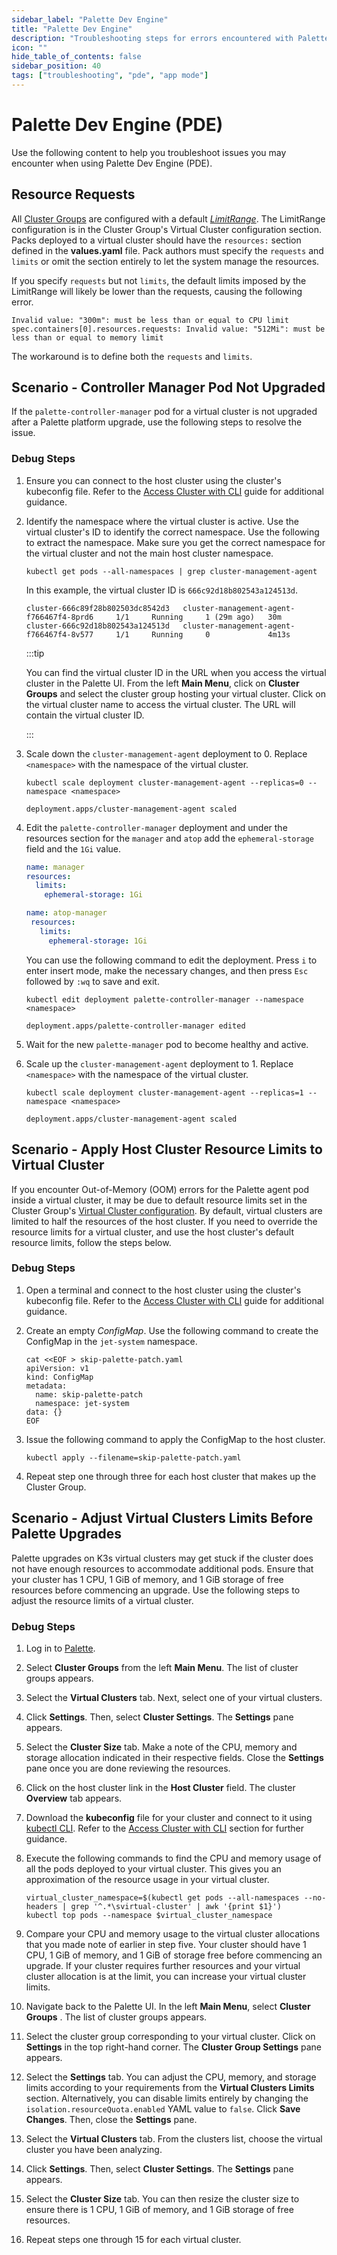 ```yaml
---
sidebar_label: "Palette Dev Engine"
title: "Palette Dev Engine"
description: "Troubleshooting steps for errors encountered with Palette Dev Engine."
icon: ""
hide_table_of_contents: false
sidebar_position: 40
tags: ["troubleshooting", "pde", "app mode"]
---
```


# Palette Dev Engine (PDE)

Use the following content to help you troubleshoot issues you may encounter when using Palette Dev Engine (PDE).

## Resource Requests

All [Cluster Groups](../clusters/cluster-groups/cluster-groups.md) are configured with a default
[_LimitRange_](https://kubernetes.io/docs/concepts/policy/limit-range/). The LimitRange configuration is in the Cluster
Group's Virtual Cluster configuration section. Packs deployed to a virtual cluster should have the `resources:` section
defined in the **values.yaml** file. Pack authors must specify the `requests` and `limits` or omit the section entirely
to let the system manage the resources.

If you specify `requests` but not `limits`, the default limits imposed by the LimitRange will likely be lower than the
requests, causing the following error.

```shell hideClipboard
Invalid value: "300m": must be less than or equal to CPU limit spec.containers[0].resources.requests: Invalid value: "512Mi": must be less than or equal to memory limit
```

The workaround is to define both the `requests` and `limits`.

## Scenario - Controller Manager Pod Not Upgraded

If the `palette-controller-manager` pod for a virtual cluster is not upgraded after a Palette platform upgrade, use the
following steps to resolve the issue.

### Debug Steps

1. Ensure you can connect to the host cluster using the cluster's kubeconfig file. Refer to the
   [Access Cluster with CLI](../clusters/cluster-management/palette-webctl.md) guide for additional guidance.

2. Identify the namespace where the virtual cluster is active. Use the virtual cluster's ID to identify the correct
   namespace. Use the following to extract the namespace. Make sure you get the correct namespace for the virtual
   cluster and not the main host cluster namespace.

   ```shell
   kubectl get pods --all-namespaces | grep cluster-management-agent
   ```

   In this example, the virtual cluster ID is `666c92d18b802543a124513d`.

   ```shell hideClipboard {2}
   cluster-666c89f28b802503dc8542d3   cluster-management-agent-f766467f4-8prd6     1/1     Running     1 (29m ago)   30m
   cluster-666c92d18b802543a124513d   cluster-management-agent-f766467f4-8v577     1/1     Running     0             4m13s
   ```

   :::tip

   You can find the virtual cluster ID in the URL when you access the virtual cluster in the Palette UI. From the left
   **Main Menu**, click on **Cluster Groups** and select the cluster group hosting your virtual cluster. Click on the
   virtual cluster name to access the virtual cluster. The URL will contain the virtual cluster ID.

   :::

3. Scale down the `cluster-management-agent` deployment to 0. Replace `<namespace>` with the namespace of the virtual
   cluster.

   ```shell
   kubectl scale deployment cluster-management-agent --replicas=0 --namespace <namespace>
   ```

   ```shell hideClipboard
   deployment.apps/cluster-management-agent scaled
   ```

4. Edit the `palette-controller-manager` deployment and under the resources section for the `manager` and `atop` add the
   `ephemeral-storage` field and the `1Gi` value.

   ```yaml {4}
   name: manager
   resources:
     limits:
       ephemeral-storage: 1Gi
   ```

   ```yaml {4}
   name: atop-manager
    resources:
      limits:
        ephemeral-storage: 1Gi
   ```

   You can use the following command to edit the deployment. Press `i` to enter insert mode, make the necessary changes,
   and then press `Esc` followed by `:wq` to save and exit.

   ```shell
   kubectl edit deployment palette-controller-manager --namespace <namespace>
   ```

   ```shell hideClipboard
   deployment.apps/palette-controller-manager edited
   ```

5. Wait for the new `palette-manager` pod to become healthy and active.

6. Scale up the `cluster-management-agent` deployment to 1. Replace `<namespace>` with the namespace of the virtual
   cluster.

   ```shell
   kubectl scale deployment cluster-management-agent --replicas=1 --namespace <namespace>
   ```

   ```shell hideClipboard
   deployment.apps/cluster-management-agent scaled
   ```

## Scenario - Apply Host Cluster Resource Limits to Virtual Cluster

If you encounter Out-of-Memory (OOM) errors for the Palette agent pod inside a virtual cluster, it may be due to default
resource limits set in the Cluster Group's
[Virtual Cluster configuration](../clusters/cluster-groups/create-cluster-group.md#palette-virtual-cluster-configuration).
By default, virtual clusters are limited to half the resources of the host cluster. If you need to override the resource
limits for a virtual cluster, and use the host cluster's default resource limits, follow the steps below.

### Debug Steps

1. Open a terminal and connect to the host cluster using the cluster's kubeconfig file. Refer to the
   [Access Cluster with CLI](../clusters/cluster-management/palette-webctl.md) guide for additional guidance.

2. Create an empty _ConfigMap_. Use the following command to create the ConfigMap in the `jet-system` namespace.

   ```shell
   cat <<EOF > skip-palette-patch.yaml
   apiVersion: v1
   kind: ConfigMap
   metadata:
     name: skip-palette-patch
     namespace: jet-system
   data: {}
   EOF
   ```

3. Issue the following command to apply the ConfigMap to the host cluster.

   ```shell
   kubectl apply --filename=skip-palette-patch.yaml
   ```

4. Repeat step one through three for each host cluster that makes up the Cluster Group.

## Scenario - Adjust Virtual Clusters Limits Before Palette Upgrades

Palette upgrades on K3s virtual clusters may get stuck if the cluster does not have enough resources to accommodate
additional pods. Ensure that your cluster has 1 CPU, 1 GiB of memory, and 1 GiB storage of free resources before
commencing an upgrade. Use the following steps to adjust the resource limits of a virtual cluster.

### Debug Steps

1. Log in to [Palette](https://console.spectrocloud.com).

2. Select **Cluster Groups** from the left **Main Menu**. The list of cluster groups appears.

3. Select the **Virtual Clusters** tab. Next, select one of your virtual clusters.

4. Click **Settings**. Then, select **Cluster Settings**. The **Settings** pane appears.

5. Select the **Cluster Size** tab. Make a note of the CPU, memory and storage allocation indicated in their respective
   fields. Close the **Settings** pane once you are done reviewing the resources.

6. Click on the host cluster link in the **Host Cluster** field. The cluster **Overview** tab appears.

7. Download the **kubeconfig** file for your cluster and connect to it using
   [kubectl CLI](https://kubernetes.io/docs/reference/kubectl/). Refer to the
   [Access Cluster with CLI](../clusters/cluster-management/palette-webctl.md#access-cluster-with-cli) section for
   further guidance.

8. Execute the following commands to find the CPU and memory usage of all the pods deployed to your virtual cluster.
   This gives you an approximation of the resource usage in your virtual cluster.

   ```shell
   virtual_cluster_namespace=$(kubectl get pods --all-namespaces --no-headers | grep '^.*\svirtual-cluster' | awk '{print $1}')
   kubectl top pods --namespace $virtual_cluster_namespace
   ```

9. Compare your CPU and memory usage to the virtual cluster allocations that you made note of earlier in step five. Your
   cluster should have 1 CPU, 1 GiB of memory, and 1 GiB of storage free before commencing an upgrade. If your cluster
   requires further resources and your virtual cluster allocation is at the limit, you can increase your virtual cluster
   limits.

10. Navigate back to the Palette UI. In the left **Main Menu**, select **Cluster Groups** . The list of cluster groups
    appears.

11. Select the cluster group corresponding to your virtual cluster. Click on **Settings** in the top right-hand corner.
    The **Cluster Group Settings** pane appears.

12. Select the **Settings** tab. You can adjust the CPU, memory, and storage limits according to your requirements from
    the **Virtual Clusters Limits** section. Alternatively, you can disable limits entirely by changing the
    `isolation.resourceQuota.enabled` YAML value to `false`. Click **Save Changes**. Then, close the **Settings** pane.

13. Select the **Virtual Clusters** tab. From the clusters list, choose the virtual cluster you have been analyzing.

14. Click **Settings**. Then, select **Cluster Settings**. The **Settings** pane appears.

15. Select the **Cluster Size** tab. You can then resize the cluster size to ensure there is 1 CPU, 1 GiB of memory, and
    1 GiB storage of free resources.

16. Repeat steps one through 15 for each virtual cluster.
